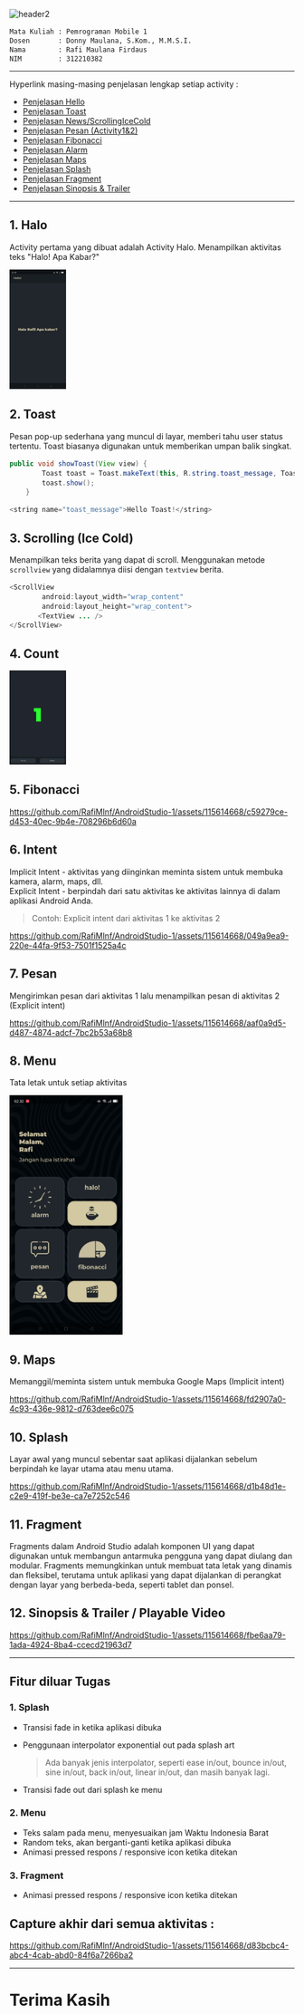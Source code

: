 ![header2](https://github.com/RafiMlnf/AndroidStudio-1/assets/115614668/3aff9ed7-100a-4edc-8eea-34391c0d29a4)

```
Mata Kuliah : Pemrograman Mobile 1
Dosen       : Donny Maulana, S.Kom., M.M.S.I.
Nama        : Rafi Maulana Firdaus
NIM         : 312210382
```
--------------------------



Hyperlink masing-masing penjelasan lengkap setiap activity :  

- [Penjelasan Hello](Read/READMEHello.md)
- [Penjelasan Toast](Read/READMEToast.md)
- [Penjelasan News/ScrollingIceCold](Read/READMENews.md)
- [Penjelasan Pesan (Activity1&2)](Read/READMEPesan.md)
- [Penjelasan Fibonacci](Read/READMEFibonacci.md)
- [Penjelasan Alarm](Read/READMEAlarm.md)
- [Penjelasan Maps](Read/READMEMaps.md)
- [Penjelasan Splash](Read/READMESplash.md)
- [Penjelasan Fragment](Read/READMEFragment.md)
- [Penjelasan Sinopsis & Trailer](Read/READMETrailer.md)

---------------------------

## 1. Halo
Activity pertama yang dibuat adalah Activity Halo. Menampilkan aktivitas teks "Halo! Apa Kabar?"  
  
<img src="img/halo.jpg" width=100>  

## 2. Toast
Pesan pop-up sederhana yang muncul di layar, memberi tahu user status tertentu. Toast biasanya digunakan untuk memberikan umpan balik singkat.

```JAVA
public void showToast(View view) {
        Toast toast = Toast.makeText(this, R.string.toast_message, Toast.LENGTH_SHORT);
        toast.show();
    }
```

```JAVA
<string name="toast_message">Hello Toast!</string>
```

## 3. Scrolling (Ice Cold)
Menampilkan teks berita yang dapat di scroll. Menggunakan metode `scrollview` yang didalamnya diisi dengan `textview` berita.

```JAVA
<ScrollView
        android:layout_width="wrap_content"
        android:layout_height="wrap_content">
       <TextView ... />
</ScrollView>
```

## 4. Count
<img src="img/count.jpg" width=100>  

## 5. Fibonacci  
https://github.com/RafiMlnf/AndroidStudio-1/assets/115614668/c59279ce-d453-40ec-9b4e-708296b6d60a

## 6. Intent  
Implicit Intent - aktivitas yang diinginkan meminta sistem untuk membuka kamera, alarm, maps, dll.  
Explicit Intent - berpindah dari satu aktivitas ke aktivitas lainnya di dalam aplikasi Android Anda.  

> Contoh: Explicit intent dari aktivitas 1 ke aktivitas 2

https://github.com/RafiMlnf/AndroidStudio-1/assets/115614668/049a9ea9-220e-44fa-9f53-7501f1525a4c

## 7. Pesan  
Mengirimkan pesan dari aktivitas 1 lalu menampilkan pesan di aktivitas 2 (Explicit intent)  

https://github.com/RafiMlnf/AndroidStudio-1/assets/115614668/aaf0a9d5-d487-4874-adcf-7bc2b53a68b8

## 8. Menu
Tata letak untuk setiap aktivitas  

<img src="img/menu.jpg" width=200>  

## 9. Maps  
Memanggil/meminta sistem untuk membuka Google Maps (Implicit intent)  

https://github.com/RafiMlnf/AndroidStudio-1/assets/115614668/fd2907a0-4c93-436e-9812-d763dee6c075

## 10. Splash  
Layar awal yang muncul sebentar saat aplikasi dijalankan sebelum berpindah ke layar utama atau menu utama.

https://github.com/RafiMlnf/AndroidStudio-1/assets/115614668/d1b48d1e-c2e9-419f-be3e-ca7e7252c546

## 11. Fragment
Fragments dalam Android Studio adalah komponen UI yang dapat digunakan untuk membangun antarmuka pengguna yang dapat diulang dan modular. Fragments memungkinkan untuk membuat tata letak yang dinamis dan fleksibel, terutama untuk aplikasi yang dapat dijalankan di perangkat dengan layar yang berbeda-beda, seperti tablet dan ponsel.

## 12. Sinopsis & Trailer / Playable Video  
https://github.com/RafiMlnf/AndroidStudio-1/assets/115614668/fbe6aa79-1ada-4924-8ba4-ccecd21963d7

----------------------------

## Fitur diluar Tugas
### 1. Splash
   - Transisi fade in ketika aplikasi dibuka
   - Penggunaan interpolator exponential out pada splash art
     
     > Ada banyak jenis interpolator, seperti ease in/out, bounce in/out, sine in/out, back in/out, linear in/out, dan masih banyak lagi.
   - Transisi fade out dari splash ke menu

### 2. Menu
   - Teks salam pada menu, menyesuaikan jam Waktu Indonesia Barat
   - Random teks, akan berganti-ganti ketika aplikasi dibuka
   - Animasi pressed respons / responsive icon ketika ditekan

### 3. Fragment
   - Animasi pressed respons / responsive icon ketika ditekan

## Capture akhir dari semua aktivitas :  

https://github.com/RafiMlnf/AndroidStudio-1/assets/115614668/d83bcbc4-abc4-4cab-abd0-84f6a7266ba2

--------------------------
# Terima Kasih

